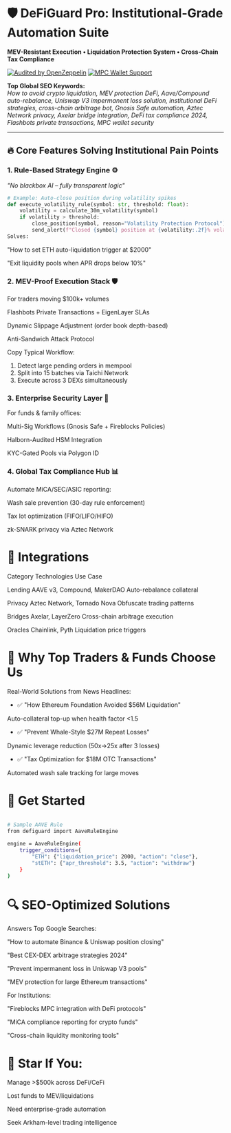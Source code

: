 # 🛡️ DeFiGuard Pro: Institutional-Grade Automation Suite  
**MEV-Resistant Execution • Liquidation Protection System • Cross-Chain Tax Compliance**

[![Audited by OpenZeppelin](https://img.shields.io/badge/Audit-OpenZeppelin-green)](https://openzeppelin.com)
[![MPC Wallet Support](https://img.shields.io/badge/Security-Fireblocks%20MPC-blue)](https://)

**Top Global SEO Keywords:**  
*How to avoid crypto liquidation, MEV protection DeFi, Aave/Compound auto-rebalance, Uniswap V3 impermanent loss solution, institutional DeFi strategies, cross-chain arbitrage bot, Gnosis Safe automation, Aztec Network privacy, Axelar bridge integration, DeFi tax compliance 2024, Flashbots private transactions, MPC wallet security*

---

## 🔥 Core Features Solving Institutional Pain Points

### 1. **Rule-Based Strategy Engine** ⚙️  
_"No blackbox AI – fully transparent logic"_  
```python
# Example: Auto-close position during volatility spikes
def execute_volatility_rule(symbol: str, threshold: float):
    volatility = calculate_30m_volatility(symbol)
    if volatility > threshold:
        close_position(symbol, reason="Volatility Protection Protocol")
        send_alert(f"Closed {symbol} position at {volatility:.2f}% volatility")
Solves:
```

"How to set ETH auto-liquidation trigger at $2000"

"Exit liquidity pools when APR drops below 10%"

### 2. MEV-Proof Execution Stack 🛡️
For traders moving $100k+ volumes

Flashbots Private Transactions + EigenLayer SLAs

Dynamic Slippage Adjustment (order book depth-based)

Anti-Sandwich Attack Protocol

Copy
Typical Workflow:
1. Detect large pending orders in mempool
2. Split into 15 batches via Taichi Network
3. Execute across 3 DEXs simultaneously

### 3. Enterprise Security Layer 🔐
For funds & family offices:

Multi-Sig Workflows (Gnosis Safe + Fireblocks Policies)

Halborn-Audited HSM Integration

KYC-Gated Pools via Polygon ID

### 4. Global Tax Compliance Hub 📊
Automate MiCA/SEC/ASIC reporting:

Wash sale prevention (30-day rule enforcement)

Tax lot optimization (FIFO/LIFO/HIFO)

zk-SNARK privacy via Aztec Network

# 🧩 Integrations
Category	Technologies	Use Case

Lending	AAVE v3, Compound, MakerDAO	Auto-rebalance collateral

Privacy	Aztec Network, Tornado Nova	Obfuscate trading patterns

Bridges	Axelar, LayerZero	Cross-chain arbitrage execution

Oracles	Chainlink, Pyth	Liquidation price triggers

# 📌 Why Top Traders & Funds Choose Us

Real-World Solutions from News Headlines:

- ✅ "How Ethereum Foundation Avoided $56M Liquidation"

Auto-collateral top-up when health factor <1.5

- ✅ "Prevent Whale-Style $27M Repeat Losses"

Dynamic leverage reduction (50x→25x after 3 losses)

- ✅ "Tax Optimization for $18M OTC Transactions"

Automated wash sale tracking for large moves

# 🚀 Get Started
``` bash

# Sample AAVE Rule
from defiguard import AaveRuleEngine

engine = AaveRuleEngine(
    trigger_conditions={
        "ETH": {"liquidation_price": 2000, "action": "close"},
        "stETH": {"apr_threshold": 3.5, "action": "withdraw"}
    } 
)
```

# 🔍 SEO-Optimized Solutions
Answers Top Google Searches:

"How to automate Binance & Uniswap position closing"

"Best CEX-DEX arbitrage strategies 2024"

"Prevent impermanent loss in Uniswap V3 pools"

"MEV protection for large Ethereum transactions"

For Institutions:

"Fireblocks MPC integration with DeFi protocols"

"MiCA compliance reporting for crypto funds"

"Cross-chain liquidity monitoring tools"

# 🌟 Star If You:

Manage >$500k across DeFi/CeFi

Lost funds to MEV/liquidations

Need enterprise-grade automation

Seek Arkham-level trading intelligence
